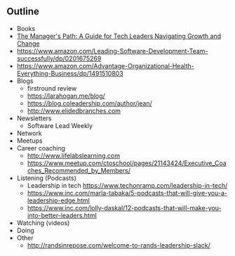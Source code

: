## Outline
- Books
 - [The Manager's Path: A Guide for Tech Leaders Navigating Growth and Change](https://www.amazon.com/Managers-Path-Leaders-Navigating-Growth/dp/1491973897)
 - https://www.amazon.com/Leading-Software-Development-Team-successfully/dp/0201675269
 - https://www.amazon.com/Advantage-Organizational-Health-Everything-Business/dp/1491510803
- Blogs
  - firstround review
  - https://larahogan.me/blog/
  - https://blog.coleadership.com/author/jean/
  - http://www.elidedbranches.com
- Newsletters
  - Software Lead Weekly
- Network
- Meetups
- Career coaching
  - http://www.lifelabslearning.com
  - https://www.meetup.com/ctoschool/pages/21143424/Executive_Coaches_Recommended_by_Members/
- Listening (Podcasts)
  - Leadership in tech https://www.techonramp.com/leadership-in-tech/
  - https://www.inc.com/marla-tabaka/5-podcasts-that-will-give-you-a-leadership-edge.html
  - https://www.inc.com/lolly-daskal/12-podcasts-that-will-make-you-into-better-leaders.html
- Watching (videos)
- Doing
- Other
  - http://randsinrepose.com/welcome-to-rands-leadership-slack/

